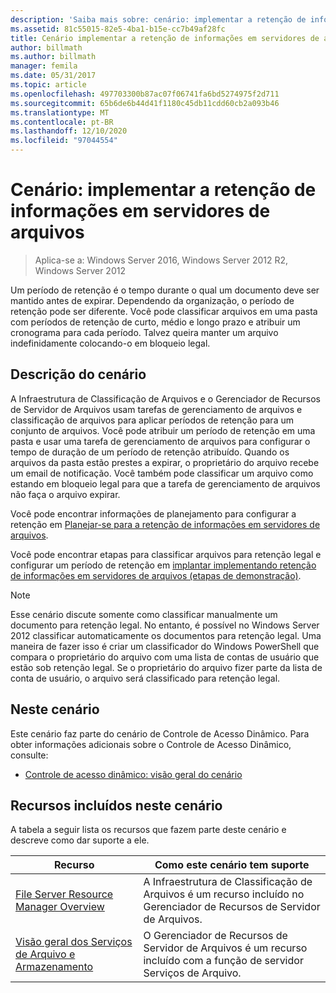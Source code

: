 ```yaml
---
description: 'Saiba mais sobre: cenário: implementar a retenção de informações em servidores de arquivos'
ms.assetid: 81c55015-82e5-4ba1-b15e-cc7b49af28fc
title: Cenário implementar a retenção de informações em servidores de arquivos
author: billmath
ms.author: billmath
manager: femila
ms.date: 05/31/2017
ms.topic: article
ms.openlocfilehash: 497703300b87ac07f06741fa6bd5274975f2d711
ms.sourcegitcommit: 65b6de6b44d41f1180c45db11cdd60cb2a093b46
ms.translationtype: MT
ms.contentlocale: pt-BR
ms.lasthandoff: 12/10/2020
ms.locfileid: "97044554"
---
```

# <a name="scenario-implement-retention-of-information-on-file-servers"></a>Cenário: implementar a retenção de informações em servidores de arquivos

>Aplica-se a: Windows Server 2016, Windows Server 2012 R2, Windows Server 2012

Um período de retenção é o tempo durante o qual um documento deve ser mantido antes de expirar. Dependendo da organização, o período de retenção pode ser diferente. Você pode classificar arquivos em uma pasta com períodos de retenção de curto, médio e longo prazo e atribuir um cronograma para cada período. Talvez queira manter um arquivo indefinidamente colocando-o em bloqueio legal.

## <a name="scenario-description"></a><a name="BKMK_OVER"></a>Descrição do cenário
A Infraestrutura de Classificação de Arquivos e o Gerenciador de Recursos de Servidor de Arquivos usam tarefas de gerenciamento de arquivos e classificação de arquivos para aplicar períodos de retenção para um conjunto de arquivos. Você pode atribuir um período de retenção em uma pasta e usar uma tarefa de gerenciamento de arquivos para configurar o tempo de duração de um período de retenção atribuído. Quando os arquivos da pasta estão prestes a expirar, o proprietário do arquivo recebe um email de notificação. Você também pode classificar um arquivo como estando em bloqueio legal para que a tarefa de gerenciamento de arquivos não faça o arquivo expirar.

Você pode encontrar informações de planejamento para configurar a retenção em [Planejar-se para a retenção de informações em servidores de arquivos](assetId:///edf13190-7077-455a-ac01-f534064a9e0c).

Você pode encontrar etapas para classificar arquivos para retenção legal e configurar um período de retenção em [implantar implementando retenção de informações em servidores de arquivos &#40;etapas de demonstração&#41;](Deploy-Implementing-Retention-of-Information-on-File-Servers--Demonstration-Steps-.md).

> [!NOTE]
> Esse cenário discute somente como classificar manualmente um documento para retenção legal. No entanto, é possível no Windows Server 2012 classificar automaticamente os documentos para retenção legal. Uma maneira de fazer isso é criar um classificador do Windows PowerShell que compara o proprietário do arquivo com uma lista de contas de usuário que estão sob retenção legal. Se o proprietário do arquivo fizer parte da lista de conta de usuário, o arquivo será classificado para retenção legal.

## <a name="in-this-scenario"></a>Neste cenário
Este cenário faz parte do cenário de Controle de Acesso Dinâmico. Para obter informações adicionais sobre o Controle de Acesso Dinâmico, consulte:

-   [Controle de acesso dinâmico: visão geral do cenário](Dynamic-Access-Control--Scenario-Overview.md)

## <a name="features-included-in-this-scenario"></a><a name="BKMK_NEW"></a>Recursos incluídos neste cenário
A tabela a seguir lista os recursos que fazem parte deste cenário e descreve como dar suporte a ele.

|Recurso|Como este cenário tem suporte|
|-----------|---------------------------------|
|[File Server Resource Manager Overview](/previous-versions/windows/it-pro/windows-server-2012-R2-and-2012/hh831701(v=ws.11))|A Infraestrutura de Classificação de Arquivos é um recurso incluído no Gerenciador de Recursos de Servidor de Arquivos.|
|[Visão geral dos Serviços de Arquivo e Armazenamento](/previous-versions/windows/it-pro/windows-server-2012-R2-and-2012/hh831487(v=ws.11))|O Gerenciador de Recursos de Servidor de Arquivos é um recurso incluído com a função de servidor Serviços de Arquivo.|


